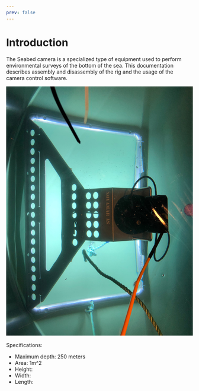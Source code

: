 ```yaml
---
prev: false
---
```


# Introduction

The Seabed camera is a specialized type of equipment used to perform environmental surveys of the bottom of the sea. This documentation describes assembly and disassembly of the rig and the usage of the camera control software.

![uvcam](../assets/uvcam.jpg)

Specifications:
* Maximum depth: 250 meters
* Area: 1m^2
* Height:
* Width:
* Length: 